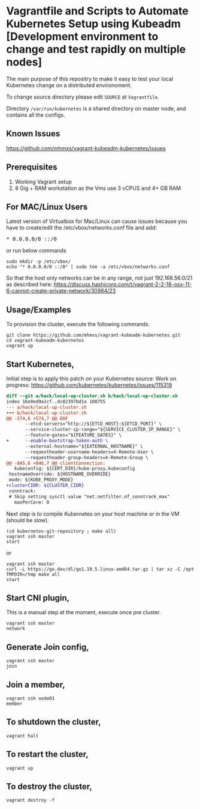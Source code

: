 
# Vagrantfile and Scripts to Automate Kubernetes Setup using Kubeadm [Development environment to change and test rapidly on multiple nodes]

The main purpose of this repositry to make it easy to test your local Kubernetes change on a distributed environoment.

To change source directory please edit `SOURCE` at `Vagrantfile`.

Directory `/var/run/kubernetes` is a shared directory on master node, and contains all the configs.

## Known Issues

https://github.com/mhmxs/vagrant-kubeadm-kubernetes/issues

## Prerequisites

1. Working Vagrant setup
2. 8 Gig + RAM workstation as the Vms use 3 vCPUS and 4+ GB RAM

## For MAC/Linux Users

Latest version of Virtualbox for Mac/Linux can cause issues because you have to create/edit the /etc/vbox/networks.conf file and add:
<pre>* 0.0.0.0/0 ::/0</pre>

or run below commands

```shell
sudo mkdir -p /etc/vbox/
echo "* 0.0.0.0/0 ::/0" | sudo tee -a /etc/vbox/networks.conf
```

So that the host only networks can be in any range, not just 192.168.56.0/21 as described here:
https://discuss.hashicorp.com/t/vagrant-2-2-18-osx-11-6-cannot-create-private-network/30984/23

## Usage/Examples

To provision the cluster, execute the following commands.

```shell
git clone https://github.com/mhmxs/vagrant-kubeadm-kubernetes.git
cd vagrant-kubeadm-kubernetes
vagrant up
```

## Start Kubernetes,

Initial step is to apply this patch on your Kubernetes source:
Work on progress: https://github.com/kubernetes/kubernetes/issues/115319

```diff
diff --git a/hack/local-up-cluster.sh b/hack/local-up-cluster.sh
index 16e8ed9a1cf..dc82397bd1a 100755
--- a/hack/local-up-cluster.sh
+++ b/hack/local-up-cluster.sh
@@ -574,6 +574,7 @@ EOF
       --etcd-servers="http://${ETCD_HOST}:${ETCD_PORT}" \
       --service-cluster-ip-range="${SERVICE_CLUSTER_IP_RANGE}" \
       --feature-gates="${FEATURE_GATES}" \
+      --enable-bootstrap-token-auth \
       --external-hostname="${EXTERNAL_HOSTNAME}" \
       --requestheader-username-headers=X-Remote-User \
       --requestheader-group-headers=X-Remote-Group \
@@ -845,6 +846,7 @@ clientConnection:
   kubeconfig: ${CERT_DIR}/kube-proxy.kubeconfig
 hostnameOverride: ${HOSTNAME_OVERRIDE}
 mode: ${KUBE_PROXY_MODE}
+clusterCIDR: ${CLUSTER_CIDR}
 conntrack:
 # Skip setting sysctl value "net.netfilter.nf_conntrack_max"
   maxPerCore: 0
```

Next step is to compile Kubernetes on your host machine or in the VM (should be slow).

```shell
(cd kubernetes-git-repository ; make all)
vagrant ssh master
start
```
 or

```shell
vagrant ssh master
curl -L https://go.dev/dl/go1.19.5.linux-amd64.tar.gz | tar xz -C /opt
TMPDIR=/tmp make all
start
```

## Start CNI plugin,

This is a manual step at the moment, execute once pre cluster.

```shell
vagrant ssh master
network
```

## Generate Join config,

```shell
vagrant ssh master
join
```

## Join a member,

```shell
vagrant ssh node01
member
```

## To shutdown the cluster,

```shell
vagrant halt
```

## To restart the cluster,

```shell
vagrant up
```

## To destroy the cluster,

```shell
vagrant destroy -f
```
